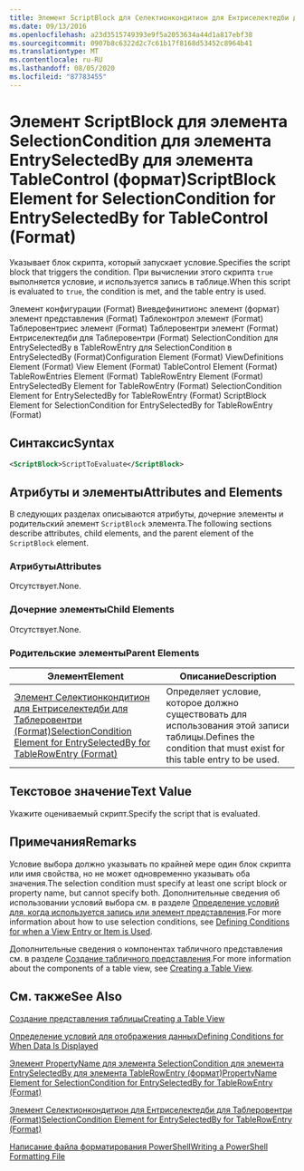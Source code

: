 ```yaml
---
title: Элемент ScriptBlock для Селектионкондитион для Ентриселектедби для Таблеконтрол (Format) | Документация Майкрософт
ms.date: 09/13/2016
ms.openlocfilehash: a23d3515749393e9f5a2053634a44d1a817ebf38
ms.sourcegitcommit: 0907b8c6322d2c7c61b17f8168d53452c8964b41
ms.translationtype: MT
ms.contentlocale: ru-RU
ms.lasthandoff: 08/05/2020
ms.locfileid: "87783455"
---
```

# <a name="scriptblock-element-for-selectioncondition-for-entryselectedby-for-tablecontrol-format"></a><span data-ttu-id="7d73c-102">Элемент ScriptBlock для элемента SelectionCondition для элемента EntrySelectedBy для элемента TableControl (формат)</span><span class="sxs-lookup"><span data-stu-id="7d73c-102">ScriptBlock Element for SelectionCondition for EntrySelectedBy for TableControl (Format)</span></span>

<span data-ttu-id="7d73c-103">Указывает блок скрипта, который запускает условие.</span><span class="sxs-lookup"><span data-stu-id="7d73c-103">Specifies the script block that triggers the condition.</span></span> <span data-ttu-id="7d73c-104">При вычислении этого скрипта `true` выполняется условие, и используется запись в таблице.</span><span class="sxs-lookup"><span data-stu-id="7d73c-104">When this script is evaluated to `true`, the condition is met, and the table entry is used.</span></span>

<span data-ttu-id="7d73c-105">Элемент конфигурации (Format) Виевдефинитионс элемент (формат) элемент представления (Format) Таблеконтрол элемент (Format) Таблеровентриес элемент (Format) Таблеровентри элемент (Format) Ентриселектедби для Таблеровентри (Format) SelectionCondition для EntrySelectedBy в TableRowEntry для SelectionCondition в EntrySelectedBy (Format)</span><span class="sxs-lookup"><span data-stu-id="7d73c-105">Configuration Element (Format) ViewDefinitions Element (Format) View Element (Format) TableControl Element (Format) TableRowEntries Element (Format) TableRowEntry Element (Format) EntrySelectedBy Element for TableRowEntry (Format) SelectionCondition Element for EntrySelectedBy for TableRowEntry (Format) ScriptBlock Element for SelectionCondition for EntrySelectedBy for TableRowEntry (Format)</span></span>

## <a name="syntax"></a><span data-ttu-id="7d73c-106">Синтаксис</span><span class="sxs-lookup"><span data-stu-id="7d73c-106">Syntax</span></span>

```xml
<ScriptBlock>ScriptToEvaluate</ScriptBlock>
```

## <a name="attributes-and-elements"></a><span data-ttu-id="7d73c-107">Атрибуты и элементы</span><span class="sxs-lookup"><span data-stu-id="7d73c-107">Attributes and Elements</span></span>

<span data-ttu-id="7d73c-108">В следующих разделах описываются атрибуты, дочерние элементы и родительский элемент `ScriptBlock` элемента.</span><span class="sxs-lookup"><span data-stu-id="7d73c-108">The following sections describe attributes, child elements, and the parent element of the `ScriptBlock` element.</span></span>

### <a name="attributes"></a><span data-ttu-id="7d73c-109">Атрибуты</span><span class="sxs-lookup"><span data-stu-id="7d73c-109">Attributes</span></span>

<span data-ttu-id="7d73c-110">Отсутствует.</span><span class="sxs-lookup"><span data-stu-id="7d73c-110">None.</span></span>

### <a name="child-elements"></a><span data-ttu-id="7d73c-111">Дочерние элементы</span><span class="sxs-lookup"><span data-stu-id="7d73c-111">Child Elements</span></span>

<span data-ttu-id="7d73c-112">Отсутствует.</span><span class="sxs-lookup"><span data-stu-id="7d73c-112">None.</span></span>

### <a name="parent-elements"></a><span data-ttu-id="7d73c-113">Родительские элементы</span><span class="sxs-lookup"><span data-stu-id="7d73c-113">Parent Elements</span></span>

|<span data-ttu-id="7d73c-114">Элемент</span><span class="sxs-lookup"><span data-stu-id="7d73c-114">Element</span></span>|<span data-ttu-id="7d73c-115">Описание</span><span class="sxs-lookup"><span data-stu-id="7d73c-115">Description</span></span>|
|-------------|-----------------|
|[<span data-ttu-id="7d73c-116">Элемент Селектионкондитион для Ентриселектедби для Таблеровентри (Format)</span><span class="sxs-lookup"><span data-stu-id="7d73c-116">SelectionCondition Element for EntrySelectedBy for TableRowEntry (Format)</span></span>](./selectioncondition-element-for-entryselectedby-for-tablecontrol-format.md)|<span data-ttu-id="7d73c-117">Определяет условие, которое должно существовать для использования этой записи таблицы.</span><span class="sxs-lookup"><span data-stu-id="7d73c-117">Defines the condition that must exist for this table entry to be used.</span></span>|

## <a name="text-value"></a><span data-ttu-id="7d73c-118">Текстовое значение</span><span class="sxs-lookup"><span data-stu-id="7d73c-118">Text Value</span></span>

<span data-ttu-id="7d73c-119">Укажите оцениваемый скрипт.</span><span class="sxs-lookup"><span data-stu-id="7d73c-119">Specify the script that is evaluated.</span></span>

## <a name="remarks"></a><span data-ttu-id="7d73c-120">Примечания</span><span class="sxs-lookup"><span data-stu-id="7d73c-120">Remarks</span></span>

<span data-ttu-id="7d73c-121">Условие выбора должно указывать по крайней мере один блок скрипта или имя свойства, но не может одновременно указывать оба значения.</span><span class="sxs-lookup"><span data-stu-id="7d73c-121">The selection condition must specify at least one script block or property name, but cannot specify both.</span></span> <span data-ttu-id="7d73c-122">Дополнительные сведения об использовании условий выбора см. в разделе [Определение условий для, когда используется запись или элемент представления](./defining-conditions-for-displaying-data.md).</span><span class="sxs-lookup"><span data-stu-id="7d73c-122">For more information about how to use selection conditions, see [Defining Conditions for when a View Entry or Item is Used](./defining-conditions-for-displaying-data.md).</span></span>

<span data-ttu-id="7d73c-123">Дополнительные сведения о компонентах табличного представления см. в разделе [Создание табличного представления](./creating-a-table-view.md).</span><span class="sxs-lookup"><span data-stu-id="7d73c-123">For more information about the components of a table view, see [Creating a Table View](./creating-a-table-view.md).</span></span>

## <a name="see-also"></a><span data-ttu-id="7d73c-124">См. также</span><span class="sxs-lookup"><span data-stu-id="7d73c-124">See Also</span></span>

[<span data-ttu-id="7d73c-125">Создание представления таблицы</span><span class="sxs-lookup"><span data-stu-id="7d73c-125">Creating a Table View</span></span>](./creating-a-table-view.md)

[<span data-ttu-id="7d73c-126">Определение условий для отображения данных</span><span class="sxs-lookup"><span data-stu-id="7d73c-126">Defining Conditions for When Data Is Displayed</span></span>](./defining-conditions-for-displaying-data.md)

[<span data-ttu-id="7d73c-127">Элемент PropertyName для элемента SelectionCondition для элемента EntrySelectedBy для элемента TableRowEntry (формат)</span><span class="sxs-lookup"><span data-stu-id="7d73c-127">PropertyName Element for SelectionCondition for EntrySelectedBy for TableRowEntry (Format)</span></span>](./propertyname-element-for-selectioncondition-for-entryselectedby-for-tablerowentry-format.md)

[<span data-ttu-id="7d73c-128">Элемент Селектионкондитион для Ентриселектедби для Таблеровентри (Format)</span><span class="sxs-lookup"><span data-stu-id="7d73c-128">SelectionCondition Element for EntrySelectedBy for TableRowEntry (Format)</span></span>](./selectioncondition-element-for-entryselectedby-for-tablecontrol-format.md)

[<span data-ttu-id="7d73c-129">Написание файла форматирования PowerShell</span><span class="sxs-lookup"><span data-stu-id="7d73c-129">Writing a PowerShell Formatting File</span></span>](./writing-a-powershell-formatting-file.md)
